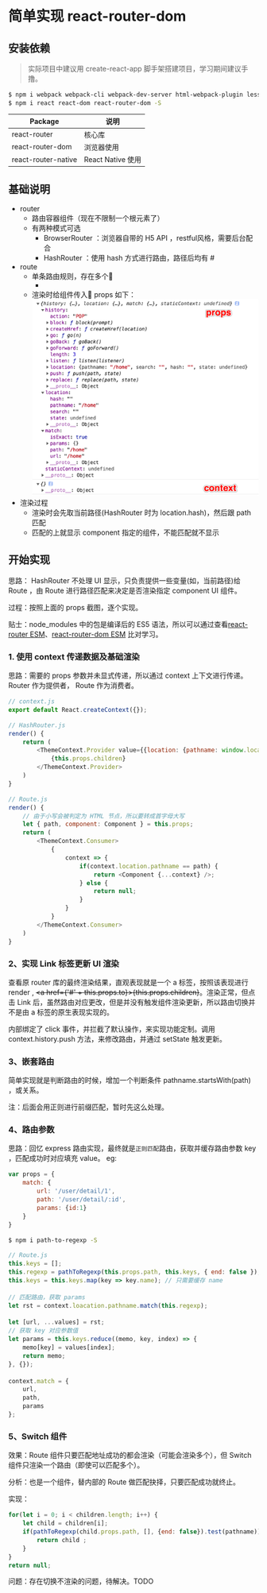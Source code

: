 # 简单实现 react-router-dom 

## 安装依赖

> 实际项目中建议用 create-react-app 脚手架搭建项目，学习期间建议手撸。

```bash
$ npm i webpack webpack-cli webpack-dev-server html-webpack-plugin less less-loader css-loader style-loader babel-loader @babel/core @babel/preset-env @babel/preset-react -D
$ npm i react react-dom react-router-dom -S
```

Package | 说明
-- | --
react-router | 核心库
react-router-dom | 浏览器使用
react-router-native | React Native 使用

## 基础说明

- router 
    - 路由容器组件（现在不限制一个根元素了）
    - 有两种模式可选
        - BrowserRouter ：浏览器自带的 H5 API ，restful风格，需要后台配合
        - HashRouter ：使用 hash 方式进行路由，路径后均有 # 
- route 
    - 单条路由规则，存在多个
        - <Route path="/" component={Home}>
    - 渲染时给组件传入 props 如下：
        <img src="./images/react-router-props.png">
- 渲染过程
    - 渲染时会先取当前路径(HashRouter 时为 location.hash)，然后跟 path 匹配
    - 匹配的上就显示 component 指定的组件，不能匹配就不显示

## 开始实现

思路： HashRouter 不处理 UI 显示，只负责提供一些变量(如，当前路径)给 Route ，由 Route 进行路径匹配来决定是否渲染指定 component UI 组件。

过程：按照上面的 props 截图，逐个实现。

贴士：node_modules 中的包是编译后的 ES5 语法，所以可以通过查看[react-router ESM](https://github.com/ReactTraining/react-router/tree/master/packages/react-router/modules)、[react-router-dom ESM](https://github.com/ReactTraining/react-router/tree/master/packages/react-router-dom/modules) 比对学习。

### 1. 使用 context 传递数据及基础渲染

思路：需要的 props 参数并未显式传递，所以通过 context 上下文进行传递。 Router 作为提供者， Route 作为消费者。

```javascript
// context.js
export default React.createContext({});
```

```javascript
// HashRouter.js
render() {
    return (
        <ThemeContext.Provider value={{location: {pathname: window.location.hash.slice(1)}}}>
            {this.props.children}
        </ThemeContext.Provider>
    )
}
```

```javascript
// Route.js
render() {
    // 由于小写会被判定为 HTML 节点，所以要转成首字母大写
    let { path, component: Component } = this.props;
    return (
        <ThemeContext.Consumer>
            {
                context => {
                    if(context.location.pathname == path) {
                        return <Component {...context} />;
                    } else {
                        return null;
                    }
                }
            }
        </ThemeContext.Consumer>
    )
}
```

### 2、实现 Link 标签更新 UI 渲染

查看原 router 库的最终渲染结果，直观表现就是一个 a 标签，按照该表现进行 render , ~~<a href={'#' + this.props.to}>{this.props.children}</a>~~。渲染正常，但点击 Link 后，虽然路由对应更改，但是并没有触发组件渲染更新，所以路由切换并不是由 a 标签的原生表现实现的。

内部绑定了 click 事件，并拦截了默认操作，来实现功能定制。调用 context.history.push 方法，来修改路由，并通过 setState 触发更新。

### 3、嵌套路由

简单实现就是判断路由的时候，增加一个判断条件 pathname.startsWith(path) ，或关系。

注：后面会用正则进行前缀匹配，暂时先这么处理。

### 4、路由参数

思路：回忆 express 路由实现，最终就是`正则匹配`路由，获取并缓存路由参数 key ，匹配成功时对应填充 value。
eg:
```javascript
var props = {
    match: {
        url: '/user/detail/1',
        path: '/user/detail/:id',
        params: {id:1}
    }
}
```

```bash
$ npm i path-to-regexp -S
```

```javascript
// Route.js
this.keys = [];
this.regexp = pathToRegexp(this.props.path, this.keys, { end: false }); // 只匹配前缀
this.keys = this.keys.map(key => key.name); // 只需要缓存 name

// 匹配路由，获取 params 
let rst = context.loacation.pathname.match(this.regexp);

let [url, ...values] = rst;
// 获取 key 对应参数值
let params = this.keys.reduce((memo, key, index) => {
    memo[key] = values[index];
    return memo;
}, {});

context.match = {
    url,
    path,
    params
};
```

### 5、Switch 组件

效果：Route 组件只要匹配地址成功的都会渲染（可能会渲染多个），但 Switch 组件只渲染一个路由（即使可以匹配多个）。

分析：也是一个组件，替内部的 Route 做匹配抉择，只要匹配成功就终止。

实现：
```javascript
for(let i = 0; i < children.length; i++) {
    let child = children[i];
    if(pathToRegexp(child.props.path, [], {end: false}).test(pathname)) {
        return child ;
    }
}
return null;
```

问题：存在切换不渲染的问题，待解决。TODO 